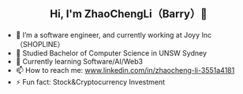 ## <p align="center">Hi, I'm ZhaoChengLi（Barry）👋</p>

- 🔭  I’m a software engineer, and currently working at Joyy Inc（SHOPLINE）
- 📖  Studied Bachelor of Computer Science in UNSW Sydney
- 🌱  Currently learning Software/AI/Web3
- 📫  How to reach me: www.linkedin.com/in/zhaocheng-li-3551a4181
- ⚡   Fun fact: Stock&Cryptocurrency Investment
